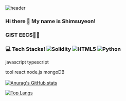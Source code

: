 
![header](https://capsule-render.vercel.app/api?type=slice&color=89CFF0&height=300&section=header&text=Shim%20suyeon&fontSize=90)
### Hi there 👋 My name is Shimsuyeon!
### GIST EECS👩‍🎓
### 💻 Tech Stacks! ![Solidity](https://img.shields.io/badge/Solidity-363636?style=flat-square&logo=solidity&logoColor=white) ![HTML5](https://img.shields.io/badge/HTML5-E34F26?style=flat-square&logo=HTML5&logoColor=white) ![Python](https://img.shields.io/badge/Python-3776AB?style=flat-square&logo=Python&logoColor=white) 
javascript typescript 

tool
react node.js mongoDB
<br><br>
[![Anurag's GitHub stats](https://github-readme-stats.vercel.app/api?username=Shimsuyeon)](https://github.com/anuraghazra/github-readme-stats)

 [![Top Langs](https://github-readme-stats.vercel.app/api/top-langs/?username=Shimsuyeon&layout=compact)](https://github.com/anuraghazra/github-readme-stats)
  


<!--
**Shimsuyeon/Shimsuyeon** is a ✨ _special_ ✨ repository because its `README.md` (this file) appears on your GitHub profile.

Here are some ideas to get you started:

- 🔭 I’m currently working on ...
- 🌱 I’m currently learning ...
- 👯 I’m looking to collaborate on ...
- 🤔 I’m looking for help with ...
- 💬 Ask me about ...
- 📫 How to reach me: ...
- 😄 Pronouns: ...
- ⚡ Fun fact: ...
-->
